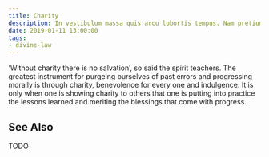 ```yaml
---
title: Charity
description: In vestibulum massa quis arcu lobortis tempus. Nam pretium arcu in odio vulputate luctus.
date: 2019-01-11 13:00:00
tags: 
- divine-law
---
```


‘Without charity there is no salvation’, so said the spirit teachers. The greatest instrument for purgeing ourselves of past errors and progressing morally is through charity, benevolence for every one and indulgence. It is only when one is showing charity to others that one is putting into practice the lessons learned and meriting the blessings that come with progress. 

## See Also
TODO



